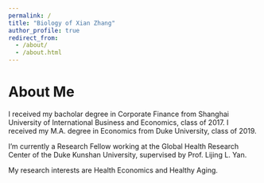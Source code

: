 ```yaml
---
permalink: /
title: "Biology of Xian Zhang"
author_profile: true
redirect_from: 
  - /about/
  - /about.html
---
```


# About Me

I received my bacholar degree in Corporate Finance from Shanghai University of International Business and Economics, class of 2017.
I received my M.A. degree in Economics from Duke University, class of 2019.

I’m currently a Research Fellow working at the Global Health Research Center of the Duke Kunshan University, supervised by Prof. Lijing L. Yan.

My research interests are Health Economics and Healthy Aging.


